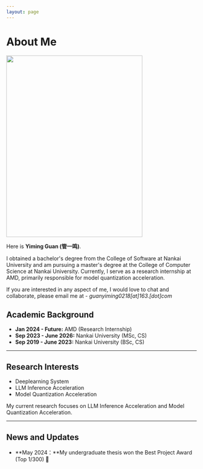 ```yaml
---
layout: page
---
```


# About Me

<img src="" class="floatpic" width="360" height="480">

Here is **Yiming Guan (管一鸣)**.

I obtained a bachelor's degree from the College of Software at Nankai University and am pursuing a master's degree at the College of Computer Science at Nankai University. Currently, I serve as a research internship at AMD, primarily responsible for model quantization acceleration.

If you are interested in any aspect of me, I would love to chat and collaborate, please email me at - *guanyiming0218[at]163.[dot]com*

## Academic Background

- **Jan 2024 - Future:** AMD (Research Internship)
- **Sep 2023 - June 2026:** Nankai University (MSc, CS)
- **Sep 2019 - June 2023:** Nankai University (BSc, CS)

---

## Research Interests

- Deeplearning System
- LLM Inference Acceleration
- Model Quantization Acceleration

My current research focuses on LLM Inference Acceleration and Model Quantization Acceleration.

---

## News and Updates

- **May 2024：**My undergraduate thesis won the Best Project Award (Top 1/300) 🎉
